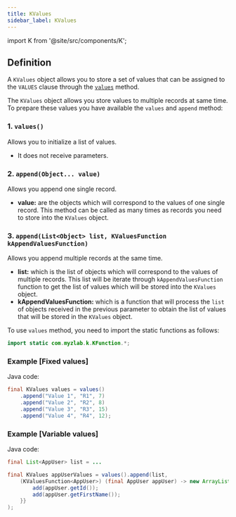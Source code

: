 ```yaml
---
title: KValues
sidebar_label: KValues
---
```


import K from '@site/src/components/K';

## Definition

A `KValues` object allows you to store a set of values that can be assigned to the `VALUES` clause through the [`values`](/docs/insert-statement/values/) method.

The `KValues` object allows you store values to multiple records at same time. To prepare these values you have available the `values` and `append` method:

### 1. `values()`

Allows you to initialize a list of values.

- It does not receive parameters.

### 2. `append(Object... value)`

Allows you append one single record.

- **value:** are the objects which will correspond to the values of one single record. This method can be called as many times as records you need to store into the `KValues` object.

### 3. `append(List<Object> list, KValuesFunction kAppendValuesFunction)`

Allows you append multiple records at the same time.

- **list:** which is the list of objects which will correspond to the values of multiple records. This list will be iterate through `kAppendValuesFunction` function to get the list of values which will be stored into the `KValues` object.
- **kAppendValuesFunction:** which is a function that will process the `list` of objects received in the previous parameter to obtain the list of values that will be stored in the `KValues` object.

To use `values` method, you need to import the static functions as follows:

```java
import static com.myzlab.k.KFunction.*;
```

### Example [Fixed values]

Java code:

```java
final KValues values = values()
    .append("Value 1", "R1", 7)
    .append("Value 2", "R2", 8)
    .append("Value 3", "R3", 15)
    .append("Value 4", "R4", 12);
```

### Example [Variable values]

Java code:

```java
final List<AppUser> list = ...

final KValues appUserValues = values().append(list,
    (KValuesFunction<AppUser>) (final AppUser appUser) -> new ArrayList() {{
        add(appUser.getId());
        add(appUser.getFirstName());
    }}
);
```